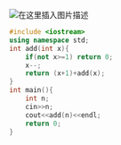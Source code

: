 ![在这里插入图片描述](https://pic.2ge.org/cdn/?url=https://img-blog.csdnimg.cn/01913e182bb749668a95eae44b56e9c4.png?x-oss-process=image/watermark,type_ZmFuZ3poZW5naGVpdGk,shadow_10,text_aHR0cHM6Ly9ibG9nLmNzZG4ubmV0L1BhbkRhb3hpMjAyMA==,size_16,color_FFFFFF,t_70)

```cpp
#include <iostream>
using namespace std;
int add(int x){
	if(not x>=1) return 0;
	x--;
	return (x+1)+add(x);
}
int main(){
	int n;
	cin>>n;	
	cout<<add(n)<<endl;
	return 0;
} 
```

